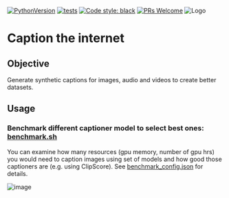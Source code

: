 
[![PythonVersion](https://img.shields.io/pypi/pyversions/gino_admin)](https://img.shields.io/pypi/pyversions/gino_admin)
[![tests](https://github.com/datarootsio/ml-skeleton-py/workflows/tests/badge.svg?branch=master)](https://github.com/datarootsio/ml-skeleton-py/actions)
[![Code style: black](https://img.shields.io/badge/code%20style-black-000000.svg)](https://github.com/psf/black)
[![PRs Welcome](https://img.shields.io/badge/PRs-welcome-brightgreen.svg?style=flat-square)](http://makeapullrequest.com)
![](https://scontent.fbru1-1.fna.fbcdn.net/v/t1.0-9/94305647_112517570431823_3318660558911176704_o.png?_nc_cat=111&_nc_sid=e3f864&_nc_ohc=-spbrtnzSpQAX_qi7iI&_nc_ht=scontent.fbru1-1.fna&oh=483d147a29972c72dfb588b91d57ac3c&oe=5F99368A "Logo")


# Caption the internet


## Objective

Generate synthetic captions for images, audio and videos to create better datasets.

## Usage

### Benchmark different captioner model to select best ones: [benchmark.sh](scripts/benchmark.sh)

You can examine how many resources (gpu memory, number of gpu hrs) you would need to caption images using set of models and how good those captioners are (e.g. using ClipScore). See [benchmark_config.json](scripts/benchmark_config.json) for details.

![image](https://github.com/marianna13/caption-the-internet/assets/43296932/6e26bf9a-f270-4122-be74-90acb7b005ec)



